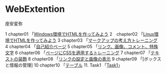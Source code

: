 # WebExtention
座安星弥


1  chapter01 「[Windows環境でHTMLを作ってみよう](chapter01/ch01-firsthtml-win.html)
2　chapter02 「[Linux環境でHTMLを作ってみよう](chapter02/ch02-firsthtml-linux.html)
3  chapter03 「[マークアップの考え方トレーニング](chapter3/ch03-markuptag1.html)
4  chapter04 「[自己紹介ページ](chapter04/ch03-markuptag1.html)
5  chapter05 「[リンク、画像、コメント、特殊文字](chapter05/ch05-markuptag2.html )
6  chapter06 「[ページにCSSを適用するトレーニング](chapter06/index.html)
7  chapter07 「[テキストの装飾](chapter07/ch07-fontsytle.html)
8  chapter08 「[リンクの設定と画像の表示](chapter09/ch08-linkimg.html)
9  chapter09 「[ボックスと情報の管理]
10  chapter10 「[テーブル](chapter10/ch10-table.html)
11. Task1 「[Task1](Task01_new/index.html)」
